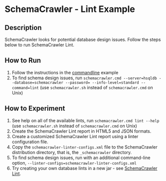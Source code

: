 # SchemaCrawler - Lint Example

## Description
SchemaCrawler looks for potential database design issues. Follow the steps
below to run SchemaCrawler Lint.

## How to Run
1. Follow the instructions in the [commandline](../commandline/commandline-readme.html) example 
2. To find schema design issues, run 
   `schemacrawler.cmd --server=hsqldb --database=schemacrawler --password= --info-level=standard --command=lint` 
   (use `schemacrawler.sh` instead of `schemacrawler.cmd` on Unix)

## How to Experiment
1. See help on all of the available lints, run 
   `schemacrawler.cmd lint --help` 
   (use `schemacrawler.sh` instead of `schemacrawler.cmd` on Unix)
1. Create the SchemaCrawler Lint report in HTML5 and JSON formats. 
2. Create a customized SchemaCrawler Lint report using a linter configuration file. 
  1. Copy the `schemacrawler-linter-configs.xml` file to the SchemaCrawler distribution directory, that is, the `_schemacrawler` directory.
  2. To find schema design issues, run with an additional command-line option,
    `--linter-configs=schemacrawler-linter-configs.xml`
3. Try creating your own database lints in a new jar - see [SchemaCrawler Lint](https://www.schemacrawler.com/lint.html). 
